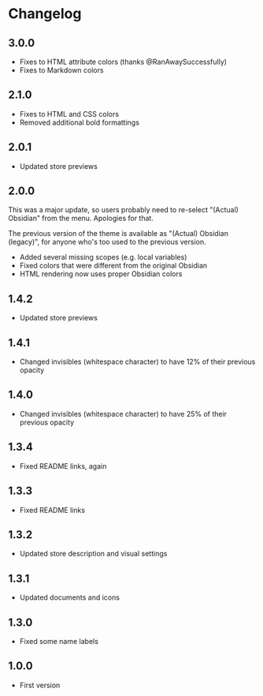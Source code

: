 # Changelog

## 3.0.0

* Fixes to HTML attribute colors (thanks @RanAwaySuccessfully)
* Fixes to Markdown colors

## 2.1.0

* Fixes to HTML and CSS colors
* Removed additional bold formattings

## 2.0.1

* Updated store previews

## 2.0.0

This was a major update, so users probably need to re-select "(Actual) Obsidian" from the menu. Apologies for that.

The previous version of the theme is available as "(Actual) Obsidian (legacy)", for anyone who's too used to the previous version.

* Added several missing scopes (e.g. local variables)
* Fixed colors that were different from the original Obsidian
* HTML rendering now uses proper Obsidian colors

## 1.4.2

* Updated store previews

## 1.4.1

* Changed invisibles (whitespace character) to have 12% of their previous opacity

## 1.4.0

* Changed invisibles (whitespace character) to have 25% of their previous opacity

## 1.3.4

* Fixed README links, again

## 1.3.3

* Fixed README links

## 1.3.2

* Updated store description and visual settings

## 1.3.1

* Updated documents and icons

## 1.3.0

* Fixed some name labels

## 1.0.0

* First version

